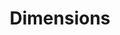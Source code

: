---
layout: default
bigquery: https://console.cloud.google.com/bigquery?p=covid-19-dimensions-ai&page=table&d=data&t=publications
contributors: Digital Science, https://www.digital-science.com/
cost: Free for personal, non-commercial use.
description: Dimensions contains more than 100 million publications, ranging from
  articles published in scholarly journals, books and book chapters, to preprints
  and conference proceedings. All publications are contextualized with linked data
  sets, funding, publications, patents, clinical trials, and policy documents. You
  can also view associated categories, funders, institutions, and researcher profiles.
documentation: https://docs.dimensions.ai/bigquery/index.html
last_edit: Mon, 04 Apr 2022 19:04:00 GMT
location: https://www.dimensions.ai/products/free/
maintained_by: Digital Science, https://www.digital-science.com/
schema_fields: '[''funder_org_countries'', ''category_icrp_cso'', ''cpc'', ''priority_date'',
  ''book_title'', ''conference'', ''mesh_headings'', ''assignee_countries'', ''funding_aud'',
  ''associated_publication_arxiv_id'', ''funding_details'', ''filing_status'', ''funding_nzd'',
  ''funding_jpy'', ''resulting_publication_ids'', ''reference_ids'', ''status'', ''labels'',
  ''expiration_date'', ''research_org_cities'', ''legal_events'', ''title'', ''name'',
  ''application_number'', ''pmid'', ''mesh_terms'', ''pages'', ''associated_publication_doi'',
  ''start_date'', ''jurisdiction'', ''funding_chf'', ''registry'', ''type'', ''types'',
  ''issue'', ''embargo_date'', ''linkout'', ''isbn'', ''date'', ''date_print'', ''pmcid'',
  ''source_id'', ''links'', ''concepts'', ''legal_status'', ''arxiv_id'', ''category_hra'',
  ''brief_title'', ''category_icrp_ct'', ''journal'', ''acronyms'', ''funder_org_cities'',
  ''metrics'', ''gender'', ''repository_name'', ''altmetrics'', ''established'', ''citations_count'',
  ''research_org_state_names'', ''original_title'', ''assignee_orgs'', ''wikipedia_url'',
  ''category_hrcs_hc'', ''category_sdg'', ''volume'', ''date_modified'', ''open_access_categories'',
  ''current_assignee'', ''repository_id'', ''original_abstract'', ''funding_cny'',
  ''foa_number'', ''investigators'', ''filing_year'', ''end_year'', ''book_series_title'',
  ''description'', ''family_count'', ''address'', ''category_for'', ''category_uoa'',
  ''id'', ''citation_string'', ''family_id'', ''language'', ''date_imported_gbq'',
  ''funder_org_acronyms'', ''funding_currency'', ''conditions'', ''ipcr'', ''current_assignee_countries'',
  ''doi'', ''researcher_ids'', ''clinical_trial_ids'', ''relationships'', ''research_org_city_names'',
  ''eisbn'', ''associated_publication_pmid'', ''year'', ''granted_year'', ''supporting_grant_ids'',
  ''patent_ids'', ''categories'', ''expiration_year'', ''organisation_details'', ''funder_org'',
  ''category_hrcs_rac'', ''funder_countries'', ''funding_eur'', ''start_year'', ''open_access_categories_v2'',
  ''repository_url'', ''original_assignee_orgs'', ''external_ids'', ''priority_year'',
  ''inventor_names'', ''resulting_publication_doi'', ''parent_id'', ''original_assignee'',
  ''license'', ''date_online'', ''active_years'', ''funder_orgs'', ''acknowledgements'',
  ''research_org_country_names'', ''journal_lists'', ''phase'', ''category_bra'',
  ''cited_by_ids'', ''authors'', ''research_org_countries'', ''aliases'', ''current_assignee_orgs'',
  ''created_date'', ''research_org_state_codes'', ''proceedings_title'', ''funding_usd'',
  ''publication_date'', ''publication_ids'', ''interventions'', ''funding_amount'',
  ''publisher'', ''granted_date'', ''original_assignee_countries'', ''research_orgs'',
  ''grant_number'', ''email_address'', ''acronym'', ''funding_gbp'', ''citations'',
  ''family_members_ids'', ''associated_grant_ids'', ''abstract'', ''date_inserted'',
  ''editors'', ''end_date'', ''category_rcdc'', ''funding_cad'', ''filing_date'',
  ''subtitles'', ''associated_publication_id'', ''kind'', ''funder_org_state_codes'',
  ''date_normal'', ''publication_year'']'
shortname: dimensions
tags:
- scholarly literature
- patents
- funding
- clinical trials
- academic profiles
terms_of_use: 'Use of both the Dimensions COVID-19 dataset and full Dimensions dataset
  are subject to the Dimensions Terms of use: https://www.dimensions.ai/policies-terms-legal '
title: Dimensions
uuid: dcff88bd-fe6b-4fdb-8159-809bf9d7bc1c
---